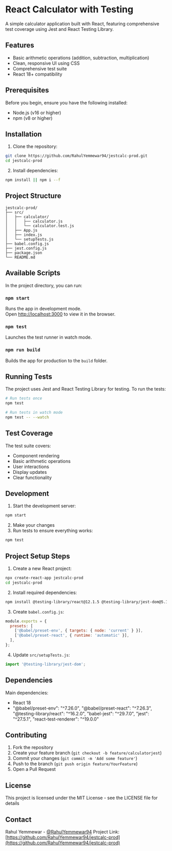 # React Calculator with Testing

A simple calculator application built with React, featuring comprehensive test coverage using Jest and React Testing Library.

## Features

- Basic arithmetic operations (addition, subtraction, multiplication)
- Clean, responsive UI using CSS
- Comprehensive test suite
- React 18+ compatibility

## Prerequisites

Before you begin, ensure you have the following installed:
- Node.js (v16 or higher)
- npm (v8 or higher)

## Installation

1. Clone the repository:
```bash
git clone https://github.com/RahulYemmewar94/jestcalc-prod.git
cd jestcalc-prod
```

2. Install dependencies:
```bash
npm install || npm i --f
```

## Project Structure

```
jestcalc-prod/
├── src/
│   ├── calculator/
│   │   ├── calculator.js
│   │   └── calculator.test.js
│   ├── App.js
│   ├── index.js
│   └── setupTests.js
├── babel.config.js
├── jest.config.js
├── package.json
└── README.md
```

## Available Scripts

In the project directory, you can run:

### `npm start`

Runs the app in development mode.\
Open [http://localhost:3000](http://localhost:3000) to view it in the browser.

### `npm test`

Launches the test runner in watch mode.

### `npm run build`

Builds the app for production to the `build` folder.

## Running Tests

The project uses Jest and React Testing Library for testing. To run the tests:

```bash
# Run tests once
npm test

# Run tests in watch mode
npm test -- --watch
```

## Test Coverage

The test suite covers:
- Component rendering
- Basic arithmetic operations
- User interactions
- Display updates
- Clear functionality

## Development

1. Start the development server:
```bash
npm start
```

2. Make your changes
3. Run tests to ensure everything works:
```bash
npm test
```

## Project Setup Steps

1. Create a new React project:
```bash
npx create-react-app jestcalc-prod
cd jestcalc-prod
```

2. Install required dependencies:
```bash
npm install @testing-library/react@12.1.5 @testing-library/jest-dom@5.16.5 @testing-library/user-event@13.5.0 jest@27.5.1 jest-environment-jsdom@27.5.1
```

3. Create `babel.config.js`:
```javascript
module.exports = {
  presets: [
    ['@babel/preset-env', { targets: { node: 'current' } }],
    ['@babel/preset-react', { runtime: 'automatic' }],
  ],
};
```

4. Update `src/setupTests.js`:
```javascript
import '@testing-library/jest-dom';
```

## Dependencies

Main dependencies:
- React 18
- "@babel/preset-env": "^7.26.0",
    "@babel/preset-react": "^7.26.3",
    "@testing-library/react": "^16.2.0",
    "babel-jest": "^29.7.0",
    "jest": "^27.5.1",
    "react-test-renderer": "^19.0.0"

## Contributing

1. Fork the repository
2. Create your feature branch (`git checkout -b feature/calculatorjest`)
3. Commit your changes (`git commit -m 'Add some feature'`)
4. Push to the branch (`git push origin feature/YourFeature`)
5. Open a Pull Request

## License

This project is licensed under the MIT License - see the LICENSE file for details

## Contact

Rahul Yemmewar - [@RahulYemmewar94](https://github.com/RahulYemmewar94)
Project Link: [https://github.com/RahulYemmewar94/jestcalc-prod](https://github.com/RahulYemmewar94/jestcalc-prod)